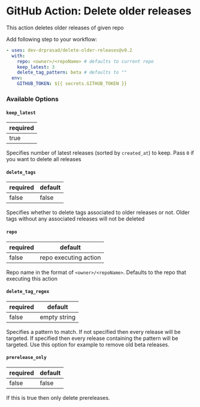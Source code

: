 # GitHub Action: Delete older releases

This action deletes older releases of given repo

Add following step to your workflow:

```yaml
- uses: dev-drprasad/delete-older-releases@v0.2
  with:
    repo: <owner>/<repoName> # defaults to current repo
    keep_latest: 3
    delete_tag_pattern: beta # defaults to ""
  env:
    GITHUB_TOKEN: ${{ secrets.GITHUB_TOKEN }}
```

### Available Options

#### `keep_latest`

| required |
| -------- |
| true     |

Specifies number of latest releases (sorted by `created_at`) to keep. Pass `0` if you want to delete all releases

#### `delete_tags`

| required | default |
| -------- | ------- |
| false    | false   |

Specifies whether to delete tags associated to older releases or not. Older tags without any associated releases will not be deleted

#### `repo`

| required | default               |
| -------- | --------------------- |
| false    | repo executing action |

Repo name in the format of `<owner>/<repoName>`. Defaults to the repo that executing this action

#### `delete_tag_regex`

| required | default      |
| -------- | ------------ |
| false    | empty string |

Specifies a pattern to match. If not specified then every release will be targeted. If specified then every release containing the pattern will be targeted. Use this option for example to remove old beta releases.

#### `prerelease_only`

| required | default |
| -------- | ------- |
| false    | false   |

If this is true then only delete prereleases.
